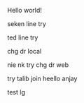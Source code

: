 Hello world!

seken line try

ted line try

chg dr local

nie nk try chg dr web

try talib join
 heello
 anjay

test lg
